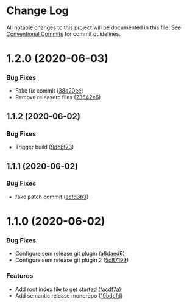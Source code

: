 # Change Log

All notable changes to this project will be documented in this file.
See [Conventional Commits](https://conventionalcommits.org) for commit guidelines.

# 1.2.0 (2020-06-03)


### Bug Fixes

* Fake fix commit ([38d20ee](https://github.com/pupudu/kokis/commit/38d20ee2ef8e76dbaead4e05d260466bcb35530c))
* Remove releaserc files ([23542e6](https://github.com/pupudu/kokis/commit/23542e6c0a7d7ea2fe143c996d2194a7df88047f))



## 1.1.2 (2020-06-02)


### Bug Fixes

* Trigger build ([9dc6f73](https://github.com/pupudu/kokis/commit/9dc6f73d2ba03269edc263f914820c805d992644))



## 1.1.1 (2020-06-02)


### Bug Fixes

* fake patch commit ([ecfd3b3](https://github.com/pupudu/kokis/commit/ecfd3b314ad880d70780764e8492630c7f7098db))



# 1.1.0 (2020-06-02)


### Bug Fixes

* Configure sem release git plugin ([a8daed6](https://github.com/pupudu/kokis/commit/a8daed62290b347307c5f11f5cd219b01c98e33e))
* Configure sem release git plugin 2 ([5c87199](https://github.com/pupudu/kokis/commit/5c87199d2392070302633396c9170b260fa49722))


### Features

* Add root index file to get started ([facdf7a](https://github.com/pupudu/kokis/commit/facdf7ad86f60504c0723107dac9d2bec1823b5d))
* Add semantic release monorepo ([19bdcfd](https://github.com/pupudu/kokis/commit/19bdcfd033ce5e49cc4ec37c13d5f249e9b6d909))
